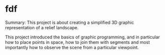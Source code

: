 # fdf

Summary: This project is about creating a simplified 3D graphic representation of a relief landscape.

This project introduced the basics of graphic programming, and in particular how to place points in space, how to join them with segments and most importantly how to observe the scene from a particular viewpoint.
